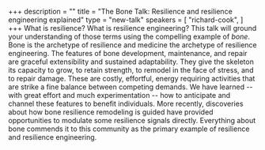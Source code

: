 +++
description = ""
title = "The Bone Talk: Resilience and resilience engineering explained"
type = "new-talk"
speakers = [
        "richard-cook",
]
+++
What is resilience? What is resilience engineering? This talk will ground your understanding of those terms using the compelling example of *bone*. Bone is the archetype of resilience and medicine the archetype of resilience engineering. The features of bone development, maintenance, and repair are graceful extensibility and sustained adaptability. They give the skeleton its capacity to grow, to retain strength, to remodel in the face of stress, and to repair damage. These are costly, effortful, energy requiring activities that are strike a fine balance between competing demands. We have learned -- with great effort and much experimentation -- how to anticipate and channel these features to benefit individuals. More recently, discoveries about how bone resilience remodeling is guided have provided opportunities to modulate some resilience signals directly. Everything about bone commends it to this community as the primary example of resilience and resilience engineering.